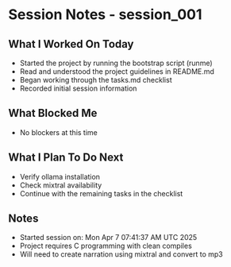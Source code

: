 # Session Notes - session_001

## What I Worked On Today
- Started the project by running the bootstrap script (runme)
- Read and understood the project guidelines in README.md
- Began working through the tasks.md checklist
- Recorded initial session information

## What Blocked Me
- No blockers at this time

## What I Plan To Do Next
- Verify ollama installation
- Check mixtral availability
- Continue with the remaining tasks in the checklist

## Notes
- Started session on: Mon Apr 7 07:41:37 AM UTC 2025
- Project requires C programming with clean compiles
- Will need to create narration using mixtral and convert to mp3
